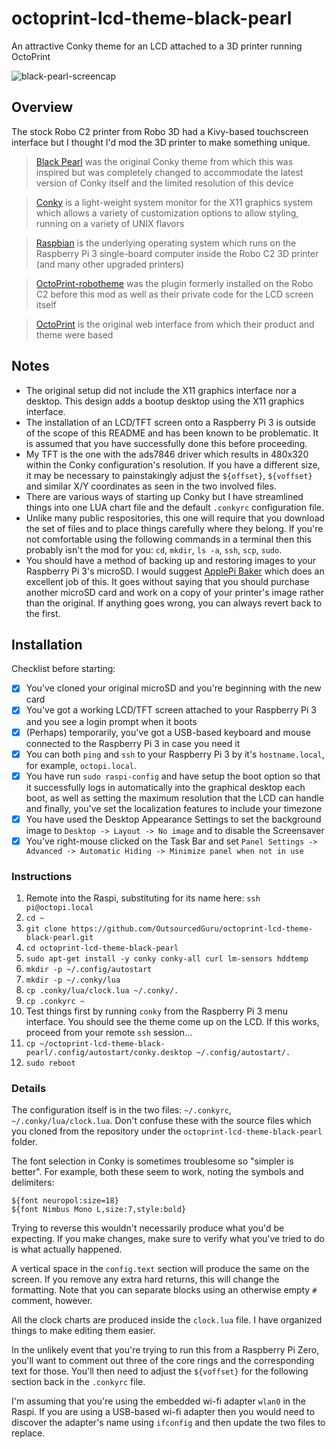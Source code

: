 # octoprint-lcd-theme-black-pearl
An attractive Conky theme for an LCD attached to a 3D printer running OctoPrint

![black-pearl-screencap](https://user-images.githubusercontent.com/15971213/39142326-362ae09a-46df-11e8-83f6-9c0b08b14b2e.png)

## Overview
The stock Robo C2 printer from Robo 3D had a Kivy-based touchscreen interface but I thought I'd mod the 3D printer to make something unique.

> [Black Pearl](https://www.deviantart.com/art/Black-Pearl-Conky-281468275) was the original Conky theme from which this was inspired but was completely changed to accommodate the latest version of Conky itself and the limited resolution of this device

> [Conky](https://github.com/brndnmtthws/conky) is a light-weight system monitor for the X11 graphics system which allows a variety of customization options to allow styling, running on a variety of UNIX flavors

> [Raspbian](https://www.raspberrypi.org/downloads/raspbian/) is the underlying operating system which runs on the Raspberry Pi 3 single-board computer inside the Robo C2 3D printer (and many other upgraded printers)

> [OctoPrint-robotheme](https://github.com/Robo3D/OctoPrint-robotheme) was the plugin formerly installed on the Robo C2 before this mod as well as their private code for the LCD screen itself

> [OctoPrint](https://github.com/foosel/OctoPrint) is the original web interface from which their product and theme were based

## Notes
* The original setup did not include the X11 graphics interface nor a desktop. This design adds a bootup desktop using the X11 graphics interface.
* The installation of an LCD/TFT screen onto a Raspberry Pi 3 is outside of the scope of this README and has been known to be problematic. It is assumed that you have successfully done this before proceeding.
* My TFT is the one with the ads7846 driver which results in 480x320 within the Conky configuration's resolution. If you have a different size, it may be necessary to painstakingly adjust the `${offset}`, `${voffset}` and similar X/Y coordinates as seen in the two involved files.
* There are various ways of starting up Conky but I have streamlined things into one LUA chart file and the default `.conkyrc` configuration file.
* Unlike many public respositories, this one will require that you download the set of files and to place things carefully where they belong. If you're not comfortable using the following commands in a terminal then this probably isn't the mod for you: `cd`, `mkdir`, `ls -a`, `ssh`, `scp`, `sudo`.
* You should have a method of backing up and restoring images to your Raspberry Pi 3's microSD. I would suggest [ApplePi Baker](https://www.tweaking4all.com/software/macosx-software/macosx-apple-pi-baker/) which does an excellent job of this. It goes without saying that you should purchase another microSD card and work on a copy of your printer's image rather than the original. If anything goes wrong, you can always revert back to the first.

## Installation
Checklist before starting:

- [x] You've cloned your original microSD and you're beginning with the new card
- [x] You've got a working LCD/TFT screen attached to your Raspberry Pi 3 and you see a login prompt when it boots
- [x] \(Perhaps\) temporarily, you've got a USB-based keyboard and mouse connected to the Raspberry Pi 3 in case you need it
- [x] You can both `ping` and `ssh` to your Raspberry Pi 3 by it's `hostname.local`, for example, `octopi.local`.
- [x] You have run `sudo raspi-config` and have setup the boot option so that it successfully logs in automatically into the graphical desktop each boot, as well as setting the maximum resolution that the LCD can handle and finally, you've set the localization features to include your timezone
- [x] You have used the Desktop Appearance Settings to set the background image to `Desktop -> Layout -> No image` and to disable the Screensaver
- [x] You've right-mouse clicked on the Task Bar and set `Panel Settings -> Advanced -> Automatic Hiding -> Minimize panel when not in use`

### Instructions
1. Remote into the Raspi, substituting for its name here: `ssh pi@octopi.local`
2. `cd ~`
3. `git clone https://github.com/OutsourcedGuru/octoprint-lcd-theme-black-pearl.git`
4. `cd octoprint-lcd-theme-black-pearl`
5. `sudo apt-get install -y conky conky-all curl lm-sensors hddtemp`
6. `mkdir -p ~/.config/autostart`
7. `mkdir -p ~/.conky/lua`
8. `cp .conky/lua/clock.lua ~/.conky/.`
9. `cp .conkyrc ~`
10. Test things first by running `conky` from the Raspberry Pi 3 menu interface. You should see the theme come up on the LCD. If this works, proceed from your remote `ssh` session...
11. `cp ~/octoprint-lcd-theme-black-pearl/.config/autostart/conky.desktop ~/.config/autostart/.`
12. `sudo reboot`

### Details
The configuration itself is in the two files: `~/.conkyrc`, `~/.conky/lua/clock.lua`. Don't confuse these with the source files which you cloned from the repository under the `octoprint-lcd-theme-black-pearl` folder.

The font selection in Conky is sometimes troublesome so "simpler is better". For example, both these seem to work, noting the symbols and delimiters:

```
${font neuropol:size=18}
${font Nimbus Mono L,size:7,style:bold}
```

Trying to reverse this wouldn't necessarily produce what you'd be expecting. If you make changes, make sure to verify what you've tried to do is what actually happened.

A vertical space in the `config.text` section will produce the same on the screen. If you remove any extra hard returns, this will change the formatting. Note that you can separate blocks using an otherwise empty `#` comment, however.

All the clock charts are produced inside the `clock.lua` file. I have organized things to make editing them easier.

In the unlikely event that you're trying to run this from a Raspberry Pi Zero, you'll want to comment out three of the core rings and the corresponding text for those. You'll then need to adjust the `${voffset}` for the following section back in the `.conkyrc` file.

I'm assuming that you're using the embedded wi-fi adapter `wlan0` in the Raspi. If you are using a USB-based wi-fi adapter then you would need to discover the adapter's name using `ifconfig` and then update the two files to replace.